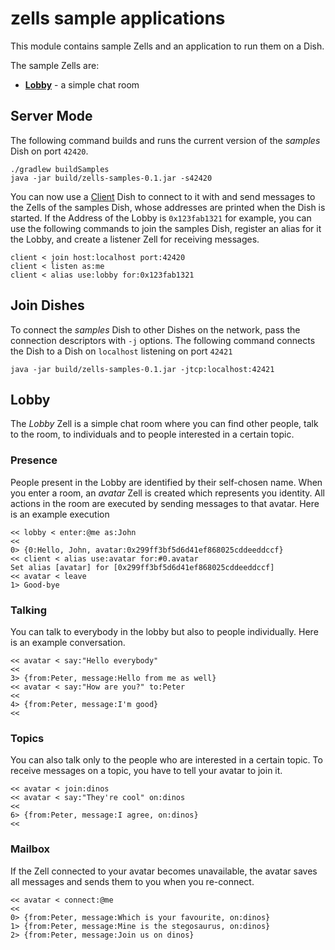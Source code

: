 # zells sample applications

This module contains sample Zells and an application to run them on a Dish.

The sample Zells are:
- **[Lobby]** - a simple chat room

[Lobby]: https://github.com/zells/three/blob/master/samples/src/main/java/org/zells/samples/LobbyZell.java

## Server Mode

The following command builds and runs the current version of the *samples* Dish on port `42420`.

    ./gradlew buildSamples
    java -jar build/zells-samples-0.1.jar -s42420

You can now use a [Client] Dish to connect to it with and send messages to the Zells of the samples Dish, whose addresses are printed when the Dish is started. If the Address of the Lobby is `0x123fab1321` for example, you can use the following commands to join the samples Dish, register an alias for it the Lobby, and create a listener Zell for receiving messages.

    client < join host:localhost port:42420
    client < listen as:me
    client < alias use:lobby for:0x123fab1321

[Client]: https://github.com/zells/three/tree/master/client

## Join Dishes

To connect the *samples* Dish to other Dishes on the network, pass the connection descriptors with `-j` options. The following command connects the Dish to a Dish on `localhost` listening on port `42421`

    java -jar build/zells-samples-0.1.jar -jtcp:localhost:42421


## Lobby

The *Lobby* Zell is a simple chat room where you can find other people, talk to the room, to individuals and to people interested in a certain topic.

### Presence

People present in the Lobby are identified by their self-chosen name. When you enter a room, an *avatar* Zell is created which represents you identity. All actions in the room are executed by sending messages to that avatar. Here is an example execution

    << lobby < enter:@me as:John
    <<
    0> {0:Hello, John, avatar:0x299ff3bf5d6d41ef868025cddeeddccf}
    << client < alias use:avatar for:#0.avatar
    Set alias [avatar] for [0x299ff3bf5d6d41ef868025cddeeddccf]
    << avatar < leave
    1> Good-bye

### Talking

You can talk to everybody in the lobby but also to people individually. Here is an example conversation.

    << avatar < say:"Hello everybody"
    <<
    3> {from:Peter, message:Hello from me as well}
    << avatar < say:"How are you?" to:Peter
    <<
    4> {from:Peter, message:I'm good}
    <<

### Topics

You can also talk only to the people who are interested in a certain topic. To receive messages on a topic, you have to tell your avatar to join it.

    << avatar < join:dinos
    << avatar < say:"They're cool" on:dinos
    <<
    6> {from:Peter, message:I agree, on:dinos}
    <<

### Mailbox

If the Zell connected to your avatar becomes unavailable, the avatar saves all messages and sends them to you when you re-connect.

    << avatar < connect:@me
    <<
    0> {from:Peter, message:Which is your favourite, on:dinos}
    1> {from:Peter, message:Mine is the stegosaurus, on:dinos}
    2> {from:Peter, message:Join us on dinos}